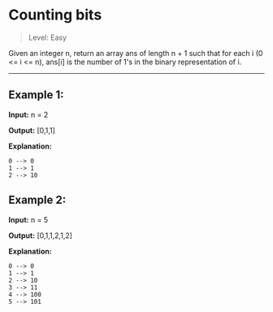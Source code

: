 # Counting bits

> Level: Easy

Given an integer n, return an array ans of length n + 1 such that for each i (0 <= i <= n), ans[i] is the number of 1's in the binary representation of i.

--- 

## Example 1:

**Input:** n = 2

**Output:** [0,1,1]

**Explanation:**

    0 --> 0
    1 --> 1
    2 --> 10


## Example 2:

**Input:** n = 5

**Output:** [0,1,1,2,1,2]

**Explanation:**

    0 --> 0
    1 --> 1
    2 --> 10
    3 --> 11
    4 --> 100
    5 --> 101
